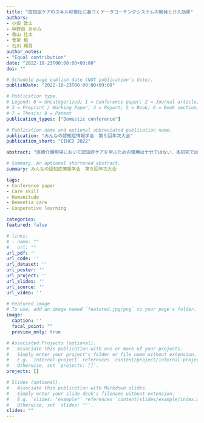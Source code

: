 ```yaml
---
title: "認知症ケアのスキル可視化に基づくデータコーチングシステムの開発と介入効果"
authors:
- 小俣 敦士
- 中野目 あゆみ
- 香山 壮太
- 菅家 穣
- 石川 翔吾
author_notes:
- "Equal contribution"
date: "2022-10-23T00:00:00+09:00"
doi: ""

# Schedule page publish date (NOT publication's date).
publishDate: "2022-10-23T00:00:00+09:00"

# Publication type.
# Legend: 0 = Uncategorized; 1 = Conference paper; 2 = Journal article;
# 3 = Preprint / Working Paper; 4 = Report; 5 = Book; 6 = Book section;
# 7 = Thesis; 8 = Patent
publication_types: ["Domestic conference"]

# Publication name and optional abbreviated publication name.
publication: "みんなの認知症情報学会　第５回年次大会"
publication_short: "CIHCD 2022"

abstract: "医療介護現場において認知症ケアを学ぶための環境は十分ではない．本研究では認知症ケアの実践映像を用いたデータコーチングシステムを提案する．観察情報に基づきケアスキルの実践状況を評価し可視化することでデータコーチングを実現する．本システムを用いた比較実験を実施し有用性を検証した．その結果，初学者の映像事例に対して有意な効果が見られ，本システムの有用性を確認した．"

# Summary. An optional shortened abstract.
summary: みんなの認知症情報学会　第５回年次大会

tags:
- Conference paper
- Care skill
- Humanitude
- Dementia care
- Cooperative learning

categories: 
featured: false

# links:
# - name: ""
#   url: ""
url_pdf: ''
url_code: ''
url_dataset: ''
url_poster: ''
url_project: ''
url_slides: ''
url_source: ''
url_video: ''

# Featured image
# To use, add an image named `featured.jpg/png` to your page's folder. 
image:
  caption: ''
  focal_point: ""
  preview_only: true

# Associated Projects (optional).
#   Associate this publication with one or more of your projects.
#   Simply enter your project's folder or file name without extension.
#   E.g. `internal-project` references `content/project/internal-project/index.md`.
#   Otherwise, set `projects: []`.
projects: []

# Slides (optional).
#   Associate this publication with Markdown slides.
#   Simply enter your slide deck's filename without extension.
#   E.g. `slides: "example"` references `content/slides/example/index.md`.
#   Otherwise, set `slides: ""`.
slides: ""
---
```


